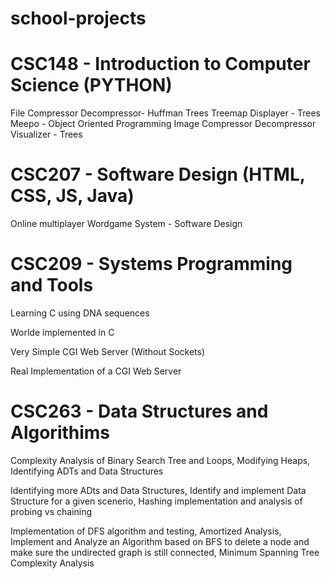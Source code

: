# school-projects

# CSC148 - Introduction to Computer Science (PYTHON)

File Compressor Decompressor- Huffman Trees
Treemap Displayer - Trees
Meepo - Object Oriented Programming 
Image Compressor Decompressor Visualizer - Trees 

# CSC207 - Software Design (HTML, CSS, JS, Java)
Online multiplayer Wordgame System - Software Design

# CSC209 - Systems Programming and Tools
Learning C using DNA sequences

Worlde implemented in C

Very Simple CGI Web Server (Without Sockets)

Real Implementation of a CGI Web Server

# CSC263 - Data Structures and Algorithims
Complexity Analysis of Binary Search Tree and Loops, Modifying Heaps, Identifying ADTs and Data Structures

Identifying more ADts and Data Structures, Identify and implement Data Structure for a given scenerio, Hashing implementation and analysis of probing vs chaining

Implementation of DFS algorithm and testing, Amortized Analysis, Implement and Analyze an Algorithm based on BFS to delete a node and make sure the undirected graph is still connected, Minimum Spanning Tree Complexity Analysis
